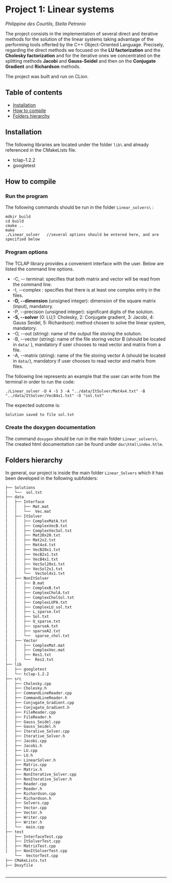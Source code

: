 # Project 1: Linear systems

*Philippine des Courtils, Stella Petronio*

The project consists in the implementation of several direct and iterative methods for the solution of the linear systems taking advantage of the performing tools offerted by the C++ Object-Oriented Language. Precisely, regarding the direct methods we focused on the **LU factorization** and the **Cholesky factorization** and for the iterative ones we concentrated on the splitting methods **Jacobi** and **Gauss-Seidel** and then on the **Conjugate Gradient** and **Richardson** methods.

The project was built and run on CLion. 

## Table of contents
* [Installation](#installation)
* [How to compile](#how-to-compile)
* [Folders hierarchy](#folders-hierarchy)

## Installation
The following libraries are located under the folder `lib\` and already referenced in the CMakeLists file. 
- tclap-1.2.2
- googletest

## How to compile 

### Run the program
The following commands should be run in the folder `Linear_solvers\` :
```
mdkir build
cd build
cmake ..
make
./Linear_solver   //several options should be entered here, and are specified below
```
### Program options
The TCLAP library provides a convenient interface with the user. Below are listed the command line options.

* -C, -- terminal: 
specifies that both matrix and vector will be read from the command line.
* -I, --complex : 
specifies that there is at least one complex entry in the files. 
* **-D, --dimension** (unsigned integer): 
dimension of the square matrix (input), mandatory.
* -P, --precision (unsigned integer): 
significant digits of the solution.
* **-S, --solver** (0: LU,1: Cholesky, 2: Conjugate gradient, 3: Jacobi, 4: Gauss Seidel, 5: Richardson):
method chosen to solve the linear system, mandatory.
* -O, --out (string): 
name of the output file storing the solution.
* -B, --vector (string): 
name of the file storing vector B (should be located in `data/` ), mandatory if user chooses to read vector and matrix from a file.
* -A, --matrix (string): 
name of the file storing vector A (should be located in `data/`), mandatory if user chooses to read vector and matrix from files.

The following line represents an example that the user can write from the terminal in order to run the code:
```
./Linear_solver -D 4 -S 3 -A "../data/ItSolver/Mat4x4.txt" -B "../data/ItSolver/VecB4x1.txt" -O "sol.txt"
```
The expected outcome is: 
```
Solution saved to file sol.txt
```

### Create the doxygen documentation
The command `doxygen` should be run in the main folder `Linear_solvers\`. The created html documentation can be found under `doc\html\index.htlm`. 

## Folders hierarchy 
In general, our project is inside the main folder `Linear_Solvers` which it has been developed in the following subfolders:

```bash
├── Solutions
│   └──  sol.txt
├── data
│   ├── Interface
│   │   ├── Mat.mat
│   │   └──  Vec.mat
│   ├── ItSolver
│   │   ├── ComplexMatA.txt 
│   │   ├── ComplexVecB.txt 
│   │   ├── ComplexVecSol.txt
│   │   ├── Mat20x20.txt
│   │   ├── Mat2x2.txt 
│   │   ├── Mat4x4.txt 
│   │   ├── VecB20x1.txt 
│   │   ├── VecB2x1.txt 
│   │   ├── VecB4x1.txt  
│   │   ├── VecSol20x1.txt 
│   │   ├── VecSol2x1.txt 
│   │   └──  VecSol4x1.txt  
│   ├── NonItSolver
│   │   ├── B.mat 
│   │   ├── ComplexB.txt  
│   │   ├── ComplexCholA.txt 
│   │   ├── ComplexCholSol.txt
│   │   ├── ComplexLUPA.txt
│   │   ├── ComplexLU_sol.txt
│   │   ├── L_sparse.txt 
│   │   ├── Sol.txt 
│   │   ├── U_sparse.txt
│   │   ├── sparseA.txt
│   │   ├── sparseA2.txt 
│   │   └──  sparse_chol.txt
│   ├── Vector
│   │   ├── ComplexMat.mat
│   │   ├── ComplexVec.mat 
│   │   ├── Res1.txt  
│   │   └──  Res2.txt  
├── lib
│   ├── googletest 
│   └── tclap-1.2.2
├── src
│   ├── Cholesky.cpp 
│   ├── Cholesky.h 
│   ├── CommandLineReader.cpp 
│   ├── CommandLineReader.h
│   ├── Conjugate_Gradient.cpp
│   ├── Conjugate_Gradient.h
│   ├── FileReader.cpp
│   ├── FileReader.h
│   ├── Gauss_Seidel.cpp 
│   ├── Gauss_Seidel.h
│   ├── Iterative_Solver.cpp 
│   ├── Iterative_Solver.h
│   ├── Jacobi.cpp
│   ├── Jacobi.h
│   ├── LU.cpp 
│   ├── LU.h
│   ├── LinearSolver.h
│   ├── Matrix.cpp
│   ├── Matrix.h 
│   ├── NonIterative_Solver.cpp 
│   ├── NonIterative_Solver.h
│   ├── Reader.cpp
│   ├── Reader.h
│   ├── Richardson.cpp
│   ├── Richardson.h
│   ├── Solvers.cpp
│   ├── Vector.cpp
│   ├── Vector.h
│   ├── Writer.cpp 
│   ├── Writer.h 
│   └──  main.cpp 
├── test
│   ├── InterfaceTest.cpp
│   ├── ItSolverTest.cpp  
│   ├── MatrixTest.cpp
│   ├── NonItSolverTest.cpp 
    └──  VectorTest.cpp 
├── CMakeLists.txt
├── Doxyfile 
    
```

---




